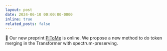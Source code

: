```yaml
---
layout: post
date: 2024-06-10 00:00:00-0000
inline: true
related_posts: false
---
```


:bell: Our new preprint [PiToMe](https://arxiv.org/abs/2405.16148) is online. We propose a new method to do token merging in the Transformer with spectrum-preserving.
